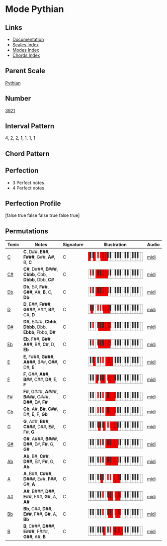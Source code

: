 # Mode Pythian

## Links

- [Documentation](index.md)
- [Scales Index](Scales.md)
- [Modes Index](Modes.md)
- [Chords Index](Chords.md)

## Parent Scale

[Pythian](ScalePythian.md)

## Number

[3921](https://ianring.com/musictheory/scales/3921)

## Interval Pattern

4, 2, 2, 1, 1, 1, 1

## Chord Pattern



## Perfection

- 3 Perfect notes
- 4 Perfect notes

## Perfection Profile

[false true false false true false true]

## Permutations

| Tonic | Notes | Signature | Illustration | Audio |
|-------|-------|-----------|--------------|-------|
| [C](ModeCNaturalPythian.md) | **C**, D##, **E##**, **F###**, G##, **A#**, B, **C** | C | ![CNaturalPythian](ModeCNaturalPythian.png) | [midi](https://github.com/edipermadi/music/blob/main/docs/ModeCNaturalPythian.mid?raw=true) |
| [C#](ModeCSharpPythian.md) | **C#**, D###, **E###**, **Cbbb**, Cbb, **Dbbb**, Dbb, **C#** | C | ![CSharpPythian](ModeCSharpPythian.png) | [midi](https://github.com/edipermadi/music/blob/main/docs/ModeCSharpPythian.mid?raw=true) |
| [Db](ModeDFlatPythian.md) | **Db**, E#, **F##**, **G##**, A#, **B**, C, **Db** | C | ![DFlatPythian](ModeDFlatPythian.png) | [midi](https://github.com/edipermadi/music/blob/main/docs/ModeDFlatPythian.mid?raw=true) |
| [D](ModeDNaturalPythian.md) | **D**, E##, **F###**, **G###**, A##, **B#**, C#, **D** | C | ![DNaturalPythian](ModeDNaturalPythian.png) | [midi](https://github.com/edipermadi/music/blob/main/docs/ModeDNaturalPythian.mid?raw=true) |
| [D#](ModeDSharpPythian.md) | **D#**, E###, **Cbbb**, **Dbbb**, Dbb, **Ebbb**, Fbbb, **D#** | C | ![DSharpPythian](ModeDSharpPythian.png) | [midi](https://github.com/edipermadi/music/blob/main/docs/ModeDSharpPythian.mid?raw=true) |
| [Eb](ModeEFlatPythian.md) | **Eb**, F##, **G##**, **A##**, B#, **C#**, D, **Eb** | C | ![EFlatPythian](ModeEFlatPythian.png) | [midi](https://github.com/edipermadi/music/blob/main/docs/ModeEFlatPythian.mid?raw=true) |
| [E](ModeENaturalPythian.md) | **E**, F###, **G###**, **A###**, B##, **C##**, D#, **E** | C | ![ENaturalPythian](ModeENaturalPythian.png) | [midi](https://github.com/edipermadi/music/blob/main/docs/ModeENaturalPythian.mid?raw=true) |
| [F](ModeFNaturalPythian.md) | **F**, G##, **A##**, **B##**, C##, **D#**, E, **F** | C | ![FNaturalPythian](ModeFNaturalPythian.png) | [midi](https://github.com/edipermadi/music/blob/main/docs/ModeFNaturalPythian.mid?raw=true) |
| [F#](ModeFSharpPythian.md) | **F#**, G###, **A###**, **B###**, C###, **D##**, E#, **F#** | C | ![FSharpPythian](ModeFSharpPythian.png) | [midi](https://github.com/edipermadi/music/blob/main/docs/ModeFSharpPythian.mid?raw=true) |
| [Gb](ModeGFlatPythian.md) | **Gb**, A#, **B#**, **C##**, D#, **E**, F, **Gb** | C | ![GFlatPythian](ModeGFlatPythian.png) | [midi](https://github.com/edipermadi/music/blob/main/docs/ModeGFlatPythian.mid?raw=true) |
| [G](ModeGNaturalPythian.md) | **G**, A##, **B##**, **C###**, D##, **E#**, F#, **G** | C | ![GNaturalPythian](ModeGNaturalPythian.png) | [midi](https://github.com/edipermadi/music/blob/main/docs/ModeGNaturalPythian.mid?raw=true) |
| [G#](ModeGSharpPythian.md) | **G#**, A###, **B###**, **D##**, E#, **F#**, G, **G#** | C | ![GSharpPythian](ModeGSharpPythian.png) | [midi](https://github.com/edipermadi/music/blob/main/docs/ModeGSharpPythian.mid?raw=true) |
| [Ab](ModeAFlatPythian.md) | **Ab**, B#, **C##**, **D##**, E#, **F#**, G, **Ab** | C | ![AFlatPythian](ModeAFlatPythian.png) | [midi](https://github.com/edipermadi/music/blob/main/docs/ModeAFlatPythian.mid?raw=true) |
| [A](ModeANaturalPythian.md) | **A**, B##, **C###**, **D###**, E##, **F##**, G#, **A** | C | ![ANaturalPythian](ModeANaturalPythian.png) | [midi](https://github.com/edipermadi/music/blob/main/docs/ModeANaturalPythian.mid?raw=true) |
| [A#](ModeASharpPythian.md) | **A#**, B###, **D##**, **E##**, F##, **G#**, A, **A#** | C | ![ASharpPythian](ModeASharpPythian.png) | [midi](https://github.com/edipermadi/music/blob/main/docs/ModeASharpPythian.mid?raw=true) |
| [Bb](ModeBFlatPythian.md) | **Bb**, C##, **D##**, **E##**, F##, **G#**, A, **Bb** | C | ![BFlatPythian](ModeBFlatPythian.png) | [midi](https://github.com/edipermadi/music/blob/main/docs/ModeBFlatPythian.mid?raw=true) |
| [B](ModeBNaturalPythian.md) | **B**, C###, **D###**, **E###**, F###, **G##**, A#, **B** | C | ![BNaturalPythian](ModeBNaturalPythian.png) | [midi](https://github.com/edipermadi/music/blob/main/docs/ModeBNaturalPythian.mid?raw=true) |
